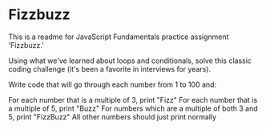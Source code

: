 #   Fizzbuzz

This is a readme for JavaScript Fundamentals practice assignment 'Fizzbuzz.'

Using what we've learned about loops and conditionals, solve this classic coding challenge (it's been a favorite in interviews for years).

Write code that will go through each number from 1 to 100 and:

For each number that is a multiple of 3, print "Fizz"
For each number that is a multiple of 5, print "Buzz"
For numbers which are a multiple of both 3 and 5, print "FizzBuzz"
All other numbers should just print normally